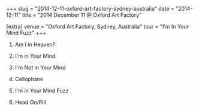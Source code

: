 +++
slug = "2014-12-11-oxford-art-factory-sydney-australia"
date = "2014-12-11"
title = "2014 December 11 @ Oxford Art Factory"

[extra]
venue = "Oxford Art Factory, Sydney, Australia"
tour = "I'm In Your Mind Fuzz"
+++


 1. Am I in Heaven?

 2. I'm in Your Mind

 3. I'm Not in Your Mind

 4. Cellophane

 5. I'm in Your Mind Fuzz

 6. Head On/Pill


